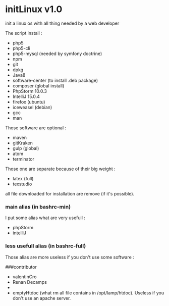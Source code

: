 # initLinux v1.0
init a linux os with all thing needed by a web developer

The script install :
- php5
- php5-cli
- php5-mysql (needed by symfony doctrine)
- npm
- git
- dpkg
- Java8
- software-center (to install .deb package)
- composer (global install)
- PhpStorm 10.0.3
- IntelliJ 15.0.4
- firefox (ubuntu)
- iceweasel (debian)
- gcc
- man

Those software are optional : 
- maven
- gitKraken
- gulp (global)
- atom
- terminator

Those one are separate because of their big weight :
- latex (full)
- texstudio

all file downloaded for installation are remove (if it's possible).

### main alias (in bashrc-min)

I put some alias what are very usefull :
- phpStorm
- intelliJ

### less usefull alias (in bashrc-full)

Those alias are more useless if you don't use some software :

###contributor
- valentinCro
- Renan Decamps
-
- emptyHtdoc (what rm all file contains in /opt/lamp/htdoc). Useless if you don't use an apache server.
